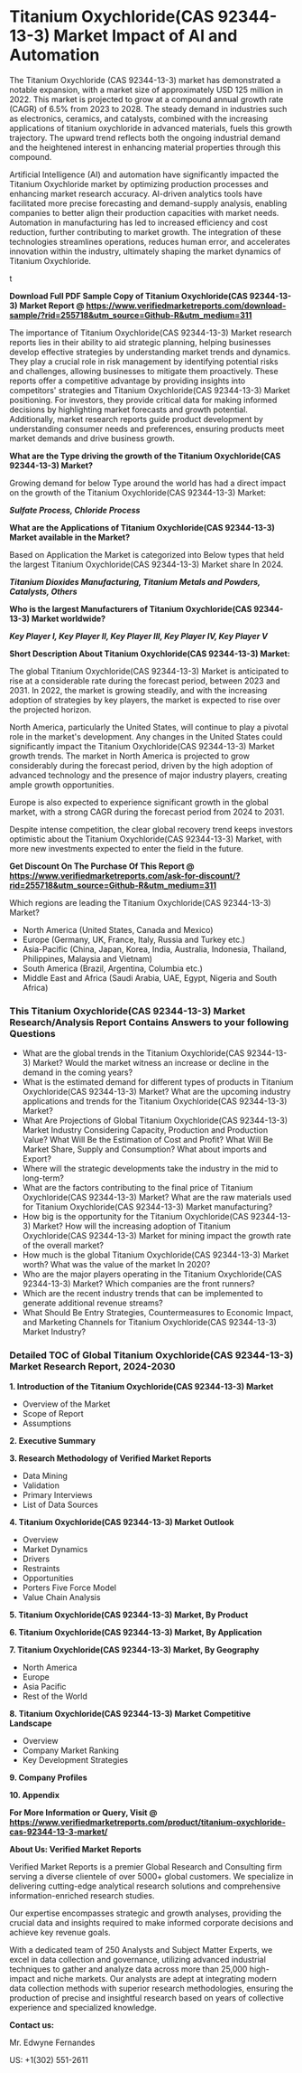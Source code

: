 <meta name="title" content="Global Titanium Oxychloride(CAS 92344-13-3) Market Impact of AI and Automation"><meta name="description" content="The Titanium Oxychloride (CAS 92344-13-3) market has demonstrated a notable expansion, with a market size of approximately USD 125 million in 2022. This market is proj"><meta name="title" content="Titanium Oxychloride(CAS 92344-13-3) Market Size, Share, Scope, Trends, Growth, Opportunities, Analysis, Forecast"><h1>Titanium Oxychloride(CAS 92344-13-3) Market Impact of AI and Automation</h1><p>The Titanium Oxychloride (CAS 92344-13-3) market has demonstrated a notable expansion, with a market size of approximately USD 125 million in 2022. This market is projected to grow at a compound annual growth rate (CAGR) of 6.5% from 2023 to 2028. The steady demand in industries such as electronics, ceramics, and catalysts, combined with the increasing applications of titanium oxychloride in advanced materials, fuels this growth trajectory. The upward trend reflects both the ongoing industrial demand and the heightened interest in enhancing material properties through this compound.</p><p>Artificial Intelligence (AI) and automation have significantly impacted the Titanium Oxychloride market by optimizing production processes and enhancing market research accuracy. AI-driven analytics tools have facilitated more precise forecasting and demand-supply analysis, enabling companies to better align their production capacities with market needs. Automation in manufacturing has led to increased efficiency and cost reduction, further contributing to market growth. The integration of these technologies streamlines operations, reduces human error, and accelerates innovation within the industry, ultimately shaping the market dynamics of Titanium Oxychloride.</p>t</p><p id="" class=""><strong>Download Full PDF Sample Copy of Titanium Oxychloride(CAS 92344-13-3) Market Report @ <a href="https://www.verifiedmarketreports.com/download-sample/?rid=255718&utm_source=Github-R&utm_medium=311" target="_blank">https://www.verifiedmarketreports.com/download-sample/?rid=255718&utm_source=Github-R&utm_medium=311</a></strong></p><p>The importance of&nbsp;Titanium Oxychloride(CAS 92344-13-3) Market research reports lies in their ability to aid strategic planning, helping businesses develop effective strategies by understanding market trends and dynamics. They play a crucial role in risk management by identifying potential risks and challenges, allowing businesses to mitigate them proactively. These reports offer a competitive advantage by providing insights into competitors' strategies and Titanium Oxychloride(CAS 92344-13-3) Market positioning. For investors, they provide critical data for making informed decisions by highlighting market forecasts and growth potential. Additionally, market research reports guide product development by understanding consumer needs and preferences, ensuring products meet market demands and drive business growth.</p><p><strong>What are the&nbsp;Type driving the growth of the Titanium Oxychloride(CAS 92344-13-3) Market?</strong></p><p id="" class="">Growing demand for below Type around the world has had a direct impact on the growth of the Titanium Oxychloride(CAS 92344-13-3) Market:</p><em><strong>Sulfate Process, Chloride Process</strong></em></p><strong>What are the&nbsp;Applications&nbsp;of Titanium Oxychloride(CAS 92344-13-3) Market available in the Market?</strong></p><p id="" class="">Based on Application the Market is categorized into Below types that held the largest Titanium Oxychloride(CAS 92344-13-3) Market share In 2024.</p><em><strong>Titanium Dioxides Manufacturing, Titanium Metals and Powders, Catalysts, Others</strong></em></p><strong>Who is the largest Manufacturers of Titanium Oxychloride(CAS 92344-13-3) Market worldwide?</strong></p><p><em><strong>Key Player I, Key Player II, Key Player III, Key Player IV, Key Player V</strong></em></p><p id="" class=""><strong>Short Description About Titanium Oxychloride(CAS 92344-13-3) Market:</strong></p><p>The global Titanium Oxychloride(CAS 92344-13-3) Market is anticipated to rise at a considerable rate during the forecast period, between 2023 and 2031. In 2022, the market is growing steadily, and with the increasing adoption of strategies by key players, the market is expected to rise over the projected horizon.</p><p>North America, particularly the United States, will continue to play a pivotal role in the market's development. Any changes in the United States could significantly impact the Titanium Oxychloride(CAS 92344-13-3) Market growth trends. The market in North America is projected to grow considerably during the forecast period, driven by the high adoption of advanced technology and the presence of major industry players, creating ample growth opportunities.</p><p>Europe is also expected to experience significant growth in the global market, with a strong CAGR during the forecast period from 2024 to 2031.</p><p>Despite intense competition, the clear global recovery trend keeps investors optimistic about the Titanium Oxychloride(CAS 92344-13-3) Market, with more new investments expected to enter the field in the future.</p><p id="" class=""><strong>Get Discount On The Purchase Of This Report @ <a href="https://www.verifiedmarketreports.com/ask-for-discount/?rid=255718&utm_source=Github-R&utm_medium=311" target="_blank">https://www.verifiedmarketreports.com/ask-for-discount/?rid=255718&utm_source=Github-R&utm_medium=311</a></strong></p>Which regions are leading the Titanium Oxychloride(CAS 92344-13-3) Market?</p><ul><li>North America (United States, Canada and Mexico)</li><li>Europe (Germany, UK, France, Italy, Russia and Turkey etc.)</li><li>Asia-Pacific (China, Japan, Korea, India, Australia, Indonesia, Thailand, Philippines, Malaysia and Vietnam)</li><li>South America (Brazil, Argentina, Columbia etc.)</li><li>Middle East and Africa (Saudi Arabia, UAE, Egypt, Nigeria and South Africa)</li></ul><h3 id="" class="">This Titanium Oxychloride(CAS 92344-13-3) Market Research/Analysis Report Contains Answers to your following Questions</h3><ul><li>What are the global trends in the Titanium Oxychloride(CAS 92344-13-3) Market? Would the market witness an increase or decline in the demand in the coming years?</li><li>What is the estimated demand for different types of products in Titanium Oxychloride(CAS 92344-13-3) Market? What are the upcoming industry applications and trends for the Titanium Oxychloride(CAS 92344-13-3) Market?</li><li>What Are Projections of Global Titanium Oxychloride(CAS 92344-13-3) Market Industry Considering Capacity, Production and Production Value? What Will Be the Estimation of Cost and Profit? What Will Be Market Share, Supply and Consumption? What about imports and Export?</li><li>Where will the strategic developments take the industry in the mid to long-term?</li><li>What are the factors contributing to the final price of Titanium Oxychloride(CAS 92344-13-3) Market? What are the raw materials used for Titanium Oxychloride(CAS 92344-13-3) Market manufacturing?</li><li>How big is the opportunity for the Titanium Oxychloride(CAS 92344-13-3) Market? How will the increasing adoption of Titanium Oxychloride(CAS 92344-13-3) Market for mining impact the growth rate of the overall market?</li><li>How much is the global Titanium Oxychloride(CAS 92344-13-3) Market worth? What was the value of the market In 2020?</li><li>Who are the major players operating in the Titanium Oxychloride(CAS 92344-13-3) Market? Which companies are the front runners?</li><li>Which are the recent industry trends that can be implemented to generate additional revenue streams?</li><li>What Should Be Entry Strategies, Countermeasures to Economic Impact, and Marketing Channels for Titanium Oxychloride(CAS 92344-13-3) Market Industry?</li></ul><h3 id="" class="">Detailed TOC of Global Titanium Oxychloride(CAS 92344-13-3) Market Research Report, 2024-2030</h3><p id="" class=""><strong>1. Introduction of the Titanium Oxychloride(CAS 92344-13-3) Market</strong></p><ul><li>Overview of the Market</li><li>Scope of Report</li><li>Assumptions</li></ul><p id="" class=""><strong>2. Executive Summary</strong></p><p id="" class=""><strong>3. Research Methodology of Verified Market Reports</strong></p><ul><li>Data Mining</li><li>Validation</li><li>Primary Interviews</li><li>List of Data Sources</li></ul><p id="" class=""><strong>4. Titanium Oxychloride(CAS 92344-13-3) Market Outlook</strong></p><ul><li>Overview</li><li>Market Dynamics</li><li>Drivers</li><li>Restraints</li><li>Opportunities</li><li>Porters Five Force Model</li><li>Value Chain Analysis</li></ul><p id="" class=""><strong>5. Titanium Oxychloride(CAS 92344-13-3) Market, By Product</strong></p><p id="" class=""><strong>6. Titanium Oxychloride(CAS 92344-13-3) Market, By Application</strong></p><p id="" class=""><strong>7. Titanium Oxychloride(CAS 92344-13-3) Market, By Geography</strong></p><ul><li>North America</li><li>Europe</li><li>Asia Pacific</li><li>Rest of the World</li></ul><p id="" class=""><strong>8. Titanium Oxychloride(CAS 92344-13-3) Market Competitive Landscape</strong></p><ul><li>Overview</li><li>Company Market Ranking</li><li>Key Development Strategies</li></ul><p id="" class=""><strong>9. Company Profiles</strong></p><p id="" class=""><strong>10. Appendix</strong></p><p id="" class=""><strong>For More Information or Query, Visit @ <a href="https://www.verifiedmarketreports.com/product/titanium-oxychloride-cas-92344-13-3-market/" target="_blank">https://www.verifiedmarketreports.com/product/titanium-oxychloride-cas-92344-13-3-market/</a></strong></p><p id="" class=""><strong>About Us: Verified Market Reports</strong></p><p id="" class="">Verified Market Reports is a premier Global Research and Consulting firm serving a diverse clientele of over 5000+ global customers. We specialize in delivering cutting-edge analytical research solutions and comprehensive information-enriched research studies.</p><p id="" class="">Our expertise encompasses strategic and growth analyses, providing the crucial data and insights required to make informed corporate decisions and achieve key revenue goals.</p><p id="" class="">With a dedicated team of 250 Analysts and Subject Matter Experts, we excel in data collection and governance, utilizing advanced industrial techniques to gather and analyze data across more than 25,000 high-impact and niche markets. Our analysts are adept at integrating modern data collection methods with superior research methodologies, ensuring the production of precise and insightful research based on years of collective experience and specialized knowledge.</p><p id="" class=""><strong>Contact us:</strong></p><p id="" class="">Mr. Edwyne Fernandes</p><p id="" class="">US: +1(302) 551-2611</p>
